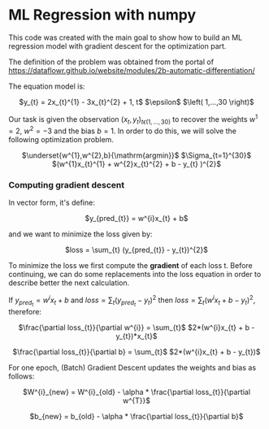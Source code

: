 # ML Regression with numpy

This code was created with the main goal to show how to build an ML regression model with gradient descent for the optimization part.

The definition of the problem was obtained from the portal of https://dataflowr.github.io/website/modules/2b-automatic-differentiation/

The equation model is: 

<p align="center">
$y_{t} = 2x_{t}^{1} - 3x_{t}^{2} + 1, t$ $\epsilon$ $\left( 1,...,30 \right)$
</p>

Our task is given the observation $\left( x_{t},y_{t} \right)_{t\epsilon(1,...,30)}$ to recover the weights $w^{1}=2$, $w^{2}=-3$ and the bias $b=1$. In order to do this, we will solve the following optimization problem. 

<p align="center">
$\underset{w^{1},w^{2},b}{\mathrm{argmin}}$ $\Sigma_{t=1}^{30}$ $(w^{1}x_{t}^{1} + w^{2}x_{t}^{2} + b - y_{t} )^{2}$
</p>

### Computing gradient descent

In vector form, it's define: 

<p align="center">
$y_{pred_{t}} = w^{i}x_{t} + b$
</p>

and we want to minimize the loss given by:

<p align="center">
$loss = \sum_{t} (y_{pred_{t}} - y_{t})^{2}$
</p>

To minimize the loss we first compute the **gradient** of each loss t. Before continuing, we can do some replacements into the loss equation in order to describe better the next calculation.

If $y_{pred_{t}} = w^{i}x_{t} + b$ and $loss = \sum_{t} (y_{pred_{t}} - y_{t})^{2}$ then $loss = \sum_{t} (w^{i}x_{t} + b - y_{t})^{2}$, therefore:

<p align="center">
$\frac{\partial loss_{t}}{\partial w^{i}} = \sum_{t}$ $2*(w^{i}x_{t} + b - y_{t})*x_{t}$
</p>

<p align="center">
$\frac{\partial loss_{t}}{\partial b} = \sum_{t}$ $2*(w^{i}x_{t} + b - y_{t})$
</p>


For one epoch, (Batch) Gradient Descent updates the weights and bias as follows:

<p align="center">
$W^{i}_{new} = W^{i}_{old} - \alpha * \frac{\partial loss_{t}}{\partial w^{T}}$
</p>

<p align="center">
$b_{new} = b_{old} - \alpha * \frac{\partial loss_{t}}{\partial b}$
</p>






